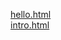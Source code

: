 <a href="https://leejunyoung228.github.io/webcontents/week_1/hello.html">hello.html</a></br>
<a href="https://leejunyoung228.github.io/webcontents/week_1/intro.html">intro.html</a>

